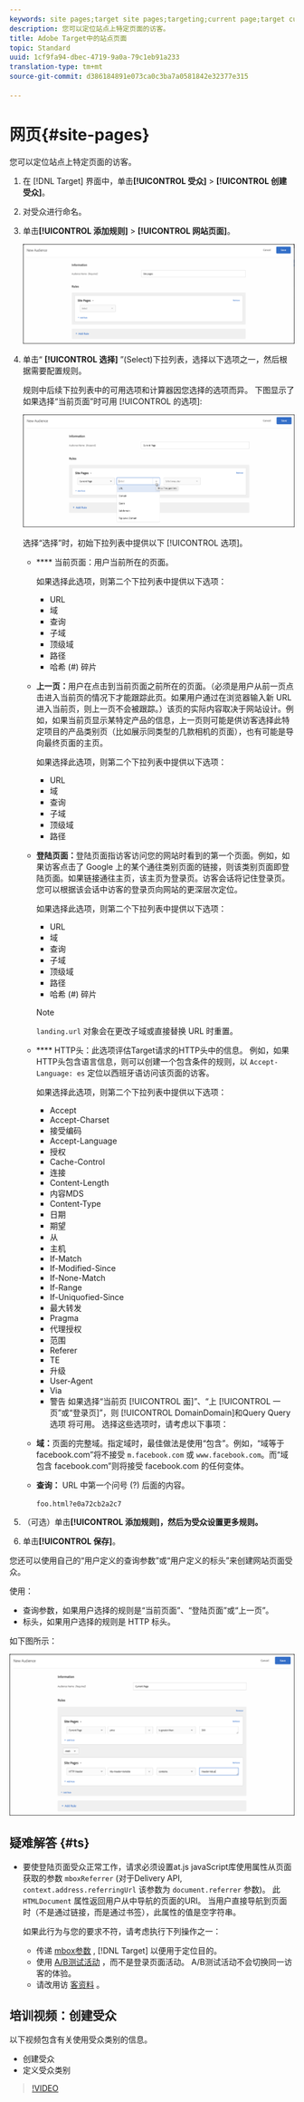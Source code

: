 ```yaml
---
keywords: site pages;target site pages;targeting;current page;target current page;previous page;target previous page;landing page;target landing page;http header
description: 您可以定位站点上特定页面的访客。
title: Adobe Target中的站点页面
topic: Standard
uuid: 1cf9fa94-dbec-4719-9a0a-79c1eb91a233
translation-type: tm+mt
source-git-commit: d386184891e073ca0c3ba7a0581842e32377e315

---
```



# 网页{#site-pages}

您可以定位站点上特定页面的访客。

1. 在 [!DNL Target] 界面中，单击&#x200B;**[!UICONTROL 受众]** &gt; **[!UICONTROL 创建受众]**。
1. 对受众进行命名。
1. 单击&#x200B;**[!UICONTROL 添加规则]** &gt; **[!UICONTROL 网站页面]**。

   ![“网站页面”受众](assets/target_site_pages.png)

1. 单击“ **[!UICONTROL 选择]** ”(Select)下拉列表，选择以下选项之一，然后根据需要配置规则。

   规则中后续下拉列表中的可用选项和计算器因您选择的选项而异。 下图显示了如果选择“当前页面”时可用 [!UICONTROL 的选项]:

   ![当前页面](/help/c-target/c-audiences/c-target-rules/assets/current-page.png)

   选择“选择”时，初始下拉列表中提供以下 [!UICONTROL 选项]。

   * **** 当前页面：用户当前所在的页面。

      如果选择此选项，则第二个下拉列表中提供以下选项：

      * URL
      * 域
      * 查询
      * 子域
      * 顶级域
      * 路径
      * 哈希 (#) 碎片
   * **上一页：**&#x200B;用户在点击到当前页面之前所在的页面。（必须是用户从前一页点击进入当前页的情况下才能跟踪此页。如果用户通过在浏览器输入新 URL 进入当前页，则上一页不会被跟踪。）该页的实际内容取决于网站设计。例如，如果当前页显示某特定产品的信息，上一页则可能是供访客选择此特定项目的产品类别页（比如展示同类型的几款相机的页面），也有可能是导向最终页面的主页。

      如果选择此选项，则第二个下拉列表中提供以下选项：

      * URL
      * 域
      * 查询
      * 子域
      * 顶级域
      * 路径
   * **登陆页面：**&#x200B;登陆页面指访客访问您的网站时看到的第一个页面。例如，如果访客点击了 Google 上的某个通往类别页面的链接，则该类别页面即登陆页面。如果链接通往主页，该主页为登录页。访客会话将记住登录页。您可以根据该会话中访客的登录页向网站的更深层次定位。

      如果选择此选项，则第二个下拉列表中提供以下选项：

      * URL
      * 域
      * 查询
      * 子域
      * 顶级域
      * 路径
      * 哈希 (#) 碎片
      >[!NOTE]
      >
      >`landing.url` 对象会在更改子域或直接替换 URL 时重置。

   * **** HTTP头：此选项评估Target请求的HTTP头中的信息。 例如，如果HTTP头包含语言信息，则可以创建一个包含条件的规则，以 `Accept-Language: es` 定位以西班牙语访问该页面的访客。

      如果选择此选项，则第二个下拉列表中提供以下选项：

      * Accept
      * Accept-Charset
      * 接受编码
      * Accept-Language
      * 授权
      * Cache-Control
      * 连接
      * Content-Length
      * 内容MDS
      * Content-Type
      * 日期
      * 期望
      * 从
      * 主机
      * If-Match
      * If-Modified-Since
      * If-None-Match
      * If-Range
      * If-Uniquofied-Since
      * 最大转发
      * Pragma
      * 代理授权
      * 范围
      * Referer
      * TE
      * 升级
      * User-Agent
      * Via
      * 警告
   如果选择“当前页 [!UICONTROL 面]”、“上 [!UICONTROL 一页”或“登录页]”，则 [!UICONTROL DomainDomain]和Query Query选项  将可用。 选择这些选项时，请考虑以下事项：

   * **域：**&#x200B;页面的完整域。指定域时，最佳做法是使用“包含”。例如，“域等于 facebook.com”将不接受 `m.facebook.com` 或 `www.facebook.com`。而“域包含 facebook.com”则将接受 facebook.com 的任何变体。
   * **查询：** URL 中第一个问号 (?) 后面的内容。

      `foo.html?e0a72cb2a2c7`





1. （可选）单击&#x200B;**[!UICONTROL 添加规则]，然后为受众设置更多规则。**
1. 单击&#x200B;**[!UICONTROL 保存]**。

您还可以使用自己的“用户定义的查询参数”或“用户定义的标头”来创建网站页面受众。

使用：

* 查询参数，如果用户选择的规则是“当前页面”、“登陆页面”或“上一页”。
* 标头，如果用户选择的规则是 HTTP 标头。

如下图所示：

![](assets/site_pages.png)

## 疑难解答 {#ts}

* 要使登陆页面受众正常工作，请求必须设置at.js javaScript库使用属性从页面获取的参数 `mboxReferrer` (对于Delivery API, `context.address.referringUrl` 该参数为 `document.referrer` 参数)。 此 `HTMLDocument` 属性返回用户从中导航的页面的URI。 当用户直接导航到页面时（不是通过链接，而是通过书签），此属性的值是空字符串。

   如果此行为与您的要求不符，请考虑执行下列操作之一：

   * 传递 [mbox参数](/help/c-implementing-target/c-implementing-target-for-client-side-web/t-mbox-download/c-understanding-global-mbox/pass-parameters-to-global-mbox.md) , [!DNL Target] 以便用于定位目的。
   * 使用 [A/B测试活动](/help/c-activities/t-test-ab/test-ab.md) ，而不是登录页面活动。 A/B测试活动不会切换同一访客的体验。
   * 请改用访 [客资料](/help/c-target/c-audiences/c-target-rules/visitor-profile.md) 。

## 培训视频：创建受众

以下视频包含有关使用受众类别的信息。

* 创建受众
* 定义受众类别

>[!VIDEO](https://video.tv.adobe.com/v/17392?captions=chi_hans)
